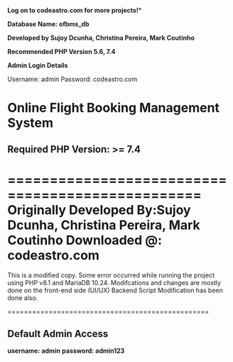 **Log on to codeastro.com for more projects!***

**Database Name: ofbms_db**

**Developed by Sujoy Dcunha, Christina Pereira, Mark Coutinho**

**Recommended PHP Version 5.6, 7.4**


**Admin Login Details**

Username: admin
Password: codeastro.com


# **Online Flight Booking Management System**

## Required PHP Version: >= 7.4

=================================================
**Originally Developed By:Sujoy Dcunha, Christina Pereira, Mark Coutinho**
**Downloaded @: codeastro.com**
=================================================
This is a modified copy. Some error occurred while running the project using PHP v8.1 and MariaDB 10.24.
Modifcations and changes are mostly done on the front-end side (UI/UX)
Backend Script Modification has been done also.


=================================================
## **Default Admin Access**
**username: admin**
**password: admin123**
